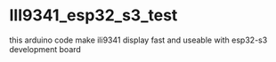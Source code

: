 # IlI9341_esp32_s3_test
this arduino code make ili9341 display fast and useable with esp32-s3 development board
